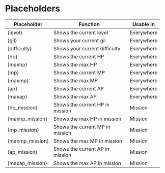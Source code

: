 # Placeholders
|Placeholder|Function|Usable in|
|--|--|--|
|{level}|Shows the current level|Everywhere|
|{gil}|Shows your current gil|Everywhere|
|{difficulty}|Shows your current difficulty|Everywhere|
|{hp}|Shows the current HP|Everywhere|
|{maxhp}|Shows the max HP|Everywhere|
|{mp}|Shows the current MP|Everywhere|
|{maxmp}|Shows the max MP|Everywhere|
|{ap}|Shows the current AP|Everywhere|
|{maxap}|Shows the max AP|Everywhere|
|{hp_mission}|Shows the current HP in mission|Mission|
|{maxhp_mission}|Shows the max HP in mission|Mission|
|{mp_mission}|Shows the current MP in mission|Mission|
|{maxmp_mission}|Shows the max MP in mission|Mission|
|{ap_mission}|Shows the current AP in mission|Mission|
|{maxap_mission}|Shows the max AP in mission|Mission|
